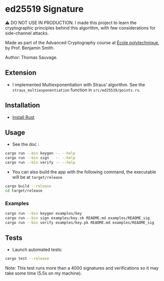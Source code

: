 # ed25519 Signature

⚠️ DO NOT USE IN PRODUCTION. I made this project to learn the cryptographic principles behind this algorithm, with few considerations for side-channel attacks.

Made as part of the Advanced Cryptography course at [École polytechnique](https://www.polytechnique.edu/en), by Prof. Benjamin Smith.

Author: Thomas Sauvage.

## Extension

- I implemented Multiexponentiation with Straus’ algorithm. See the `straus_multiexponentiation` function in `src/ed25519/points.rs`.

## Installation

- [Install Rust](https://www.rust-lang.org/tools/install)

## Usage

- See the doc :

```sh
cargo run --bin keygen -- --help
cargo run --bin sign   -- --help
cargo run --bin verify -- --help
```

- You can also build the app with the following command, the executable will be at `target/release`

```sh
cargo build --release
cd target/release
```

### Examples

```sh
cargo run --bin keygen examples/key
cargo run --bin sign examples/key.sk README.md examples/README_sig
cargo run --bin verify examples/key.pk README.md examples/README_sig
```

## Tests

- Launch automated tests:

```sh
cargo test --release
```

Note: This test runs more than a 4000 signatures and verifications so it may take some time (5.5s on my machine).
